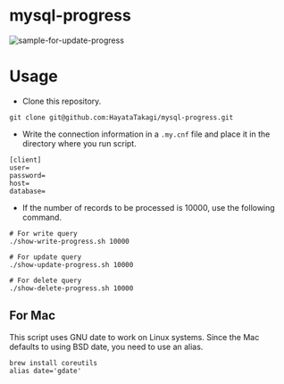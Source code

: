 # mysql-progress

![sample-for-update-progress](https://user-images.githubusercontent.com/28585609/216870086-b216a229-602f-4047-921a-9980f4ef1f2b.gif)

# Usage
- Clone this repository.
```
git clone git@github.com:HayataTakagi/mysql-progress.git
```

- Write the connection information in a `.my.cnf` file and place it in the directory where you run script.
```
[client]
user=
password=
host=
database=
```


- If the number of records to be processed is 10000, use the following command.

```
# For write query
./show-write-progress.sh 10000

# For update query
./show-update-progress.sh 10000

# For delete query
./show-delete-progress.sh 10000
```

## For Mac
This script uses GNU date to work on Linux systems.
Since the Mac defaults to using BSD date, you need to use an alias.

```
brew install coreutils
alias date='gdate'
```
